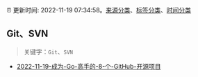 :alarm_clock: 更新时间: 2022-11-19 07:34:58。[来源分类](../README.md)、[标签分类](../TAGS.md)、[时间分类](../TIMELINE.md)

## Git、SVN


> 关键字：`Git`、`SVN`



- [2022-11-19-成为-Go-高手的-8-个-GitHub-开源项目](https://toutiao.io/k/rpkv0pk) 